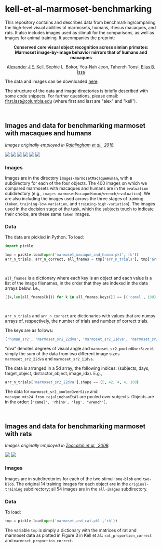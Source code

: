 # kell-et-al-marmoset-benchmarking
This repository contains and describes data from benchmarking/comparing the high-level visual abilities of marmosets, humans, rhesus macaques, and rats. It also includes images used as stimuli for the comparisons, as well as images for animal training. It accompanies the preprint:

<p align="center"> <b>Conserved core visual object recognition across simian primates: <br> Marmoset image-by-image behavior mirrors that of humans and macaques</b></p>

<p align="center"> <a href="http://www.alexkell.org">Alexander J.E. Kell</a>, Sophie L. Bokor, You-Nah Jeon, Tahereh Toosi, <a href="https://zuckermaninstitute.columbia.edu/elias-b-issa-phd">Elias B. Issa</a></p>

The data and images can be downloaded <a href="https://drive.google.com/drive/folders/1ROffAeMLelTZZGcjU37fwAtX_ZOleeSl?usp=sharing">here</a>. 

The structure of the data and image directories is briefly described with some code snippets. For further questions, please email: first.last@columbia.edu (where first and last are "alex" and "kell").

<br/>

## Images and data for benchmarking marmoset with macaques and humans 

*Images originally employed in <a href="https://www.jneurosci.org/content/38/33/7255.short">Rajalingham et al., 2018</a>.*

![](demo-images/objectome_leg_49f256d8dabc6b838fbe5edd065059a429423d77_ty0.11434_tz-0.95641_rxy-0.70757_rxz100.7196_ryz-104.9698_s1.6955.png?raw=true) ![](demo-images/objectome_rhino_3f47f215207f7778b30e7657a51e3f356d57cf05_ty-0.34168_tz0.73404_rxy96.0619_rxz-68.7854_ryz111.0928_s1.5602.png?raw=true)  ![](demo-images/objectome_wrench_4c517e6aa7106d77da033fcfff513c46440070bc_ty0.0071089_tz0.66901_rxy164.9007_rxz-16.5148_ryz-109.9868_s1.6494.png?raw=true) ![](demo-images/objectome_camel_055f0585df22892fd7382f4670f1ad1140aa9c7c_ty0.35276_tz-0.70707_rxy13.4384_rxz-160.8124_ryz144.5926_s1.3677.png?raw=true) ![](demo-images/objectome_wrench_0fca926347ac3078751295aa2db3a5d5f2419053_ty-0.52734_tz0.29721_rxy-61.7855_rxz-164.0429_ryz20.332_s1.0691.png?raw=true) ![](demo-images/objectome_rhino_8f74a3b222bb708b8806ea3ae2b8fa42ff9019ed_ty-0.32077_tz0.74069_rxy90.7533_rxz118.1939_ryz61.3188_s1.4104.png?raw=true)

### Images
Images are in the directory `images-marmosetMacaqueHuman`, with a subdirectory for each of the four objects. The 400 images on which we compared marmosets with macaques and humans are in the `evaluation` subdirectory (e.g., `images-marmosetMacaqueHuman/wrench/evaluation`). We are also including the images used across the three stages of training (`token`, `training-low-variation`, and `training-high-variation`). The images used in the decision stage of the task, which the subjects touch to indicate their choice, are these same `token` images.

### Data
The data are pickled in Python. To load:

```python
import pickle

tmp = pickle.load(open('marmoset_macaque_and_human.pkl','rb'))
arr_n_trials, arr_n_correct, all_fnames = tmp['arr_n_trials'], tmp['arr_n_correct'], tmp['all_fns']
```

<br/>

`all_fnames` is a dictionary where each key is an object and each value is a list of the image filenames, in the order that they are indexed in the data arrays below. I.e.,

```python
[(k,len(all_fnames[k])) for k in all_fnames.keys()] == [('camel', 100), ('leg', 100), ('wrench', 100), ('rhino', 100)]
```

<br/>

`arr_n_trials` and `arr_n_correct` are dictionaries with values that are numpy arrays of, respectively, the number of trials and number of correct trials. 

The keys are as follows: 
```python
['human_sr2', 'marmoset_sr2_22dva', 'marmoset_sr2_11dva', 'marmoset_sr2_pooledOverSize', 'macaque_mts24_from_rajalinghamEtAl']
```

"dva" denotes degrees of visual angle and `marmoset_sr2_pooledOverSize` is simply the sum of the data from two different image sizes `marmoset_sr2_22dva` and `marmoset_sr2_11dva`.

The data is arranged in a 5d array, the following indices: (subjects, days, target_object, distractor_object, image_idx). E.g.,
```python
arr_n_trials['marmoset_sr2_22dva'].shape == (5, 42, 4, 4, 100)
```

The data for `marmoset_sr2_pooledOverSize` and `macaque_mts24_from_rajalinghamEtAl` are pooled over subjects. Objects are in the order: `['camel', 'rhino', 'leg', 'wrench']`.

<br/>

## Images and data for benchmarking marmoset with rats

*Images originally employed in <a href="https://www.pnas.org/content/106/21/8748">Zoccolan et al., 2009</a>.*

![](demo-images/objectome_blob_e600cc291cb9f7227091183c95297153ddf9c856320c9906e8413640_N1_ty-10.0000_tz-10.0000_rxy0.0000_rxz60.0000_ryz0.0000_s30.0000.png?raw=true) ![](demo-images/objectome_blob_a1fca6246cdec0805476d9881060671d65994fca7f846140c78eeb43_N2_ty-10.0000_tz-10.0000_rxy0.0000_rxz60.0000_ryz0.0000_s30.0000.png?raw=true) 

### Images 
Images are in subdirectories for each of the two stimuli `one-blob` and `two-blob`. The original 14 training images for each object are in the `original-training` subdirectory; all 54 images are in the `all-images` subdirectory.


### Data
To load:

```python
tmp = pickle.load(open('marmoset_and_rat.pkl','rb'))
```

The variable `tmp` is simply a dictionary with the matrices of rat and marmoset data as plotted in Figure 3 in Kell et al.: `rat_proportion_correct` and `marmoset_proportion_correct`. 
